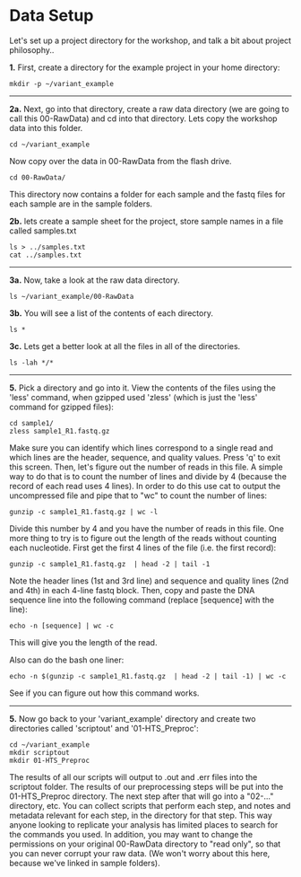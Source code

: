 # Data Setup

Let's set up a project directory for the workshop, and talk a bit about project philosophy..

**1\.** First, create a directory for the example project in your home directory:

    mkdir -p ~/variant_example

---

**2a\.** Next, go into that directory, create a raw data directory (we are going to call this 00-RawData) and cd into that directory. Lets copy the workshop data into this folder.

    cd ~/variant_example

Now copy over the data in 00-RawData from the flash drive.

    cd 00-RawData/

This directory now contains a folder for each sample and the fastq files for each sample are in the sample folders.

**2b\.** lets create a sample sheet for the project, store sample names in a file called samples.txt

    ls > ../samples.txt
    cat ../samples.txt

---
**3a\.** Now, take a look at the raw data directory.

    ls ~/variant_example/00-RawData


**3b\.** You will see a list of the contents of each directory.

    ls *

**3c\.** Lets get a better look at all the files in all of the directories.

    ls -lah */*

---

**5\.** Pick a directory and go into it. View the contents of the files using the 'less' command, when gzipped used 'zless' (which is just the 'less' command for gzipped files):

    cd sample1/
    zless sample1_R1.fastq.gz

Make sure you can identify which lines correspond to a single read and which lines are the header, sequence, and quality values. Press 'q' to exit this screen. Then, let's figure out the number of reads in this file. A simple way to do that is to count the number of lines and divide by 4 (because the record of each read uses 4 lines). In order to do this use cat to output the uncompressed file and pipe that to "wc" to count the number of lines:

    gunzip -c sample1_R1.fastq.gz | wc -l

Divide this number by 4 and you have the number of reads in this file. One more thing to try is to figure out the length of the reads without counting each nucleotide. First get the first 4 lines of the file (i.e. the first record):

    gunzip -c sample1_R1.fastq.gz  | head -2 | tail -1

Note the header lines (1st and 3rd line) and sequence and quality lines (2nd and 4th) in each 4-line fastq block. Then, copy and paste the DNA sequence line into the following command (replace [sequence] with the line):

    echo -n [sequence] | wc -c

This will give you the length of the read.

Also can do the bash one liner:

    echo -n $(gunzip -c sample1_R1.fastq.gz  | head -2 | tail -1) | wc -c

See if you can figure out how this command works.

---

**5\.** Now go back to your 'variant_example' directory and create two directories called 'scriptout' and '01-HTS_Preproc':

    cd ~/variant_example
    mkdir scriptout
    mkdir 01-HTS_Preproc

The results of all our scripts will output to .out and .err files into the scriptout folder. The results of our preprocessing steps will be put into the 01-HTS_Preproc directory. The next step after that will go into a "02-..." directory, etc. You can collect scripts that perform each step, and notes and metadata relevant for each step, in the directory for that step. This way anyone looking to replicate your analysis has limited places to search for the commands you used. In addition, you may want to change the permissions on your original 00-RawData directory to "read only", so that you can never corrupt your raw data. (We won't worry about this here, because we've linked in sample folders).
